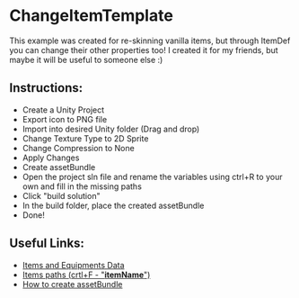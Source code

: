 # ChangeItemTemplate
This example was created for re-skinning vanilla items, but through ItemDef you can change their other properties too! I created it for my friends, but maybe it will be useful to someone else :)

## Instructions:

- Create a Unity Project
- Export icon to PNG file
- Import into desired Unity folder (Drag and drop)
- Change Texture Type to 2D Sprite
- Change Compression to None
- Apply Changes
- Create assetBundle
- Open the project sln file and rename the variables using ctrl+R to your own and fill in the missing paths
- Click "build solution"
- In the build folder, place the created assetBundle
- Done!

## Useful Links:

- [Items and Equipments Data](https://risk-of-thunder.github.io/R2Wiki/Mod-Creation/Developer-Reference/Items-and-Equipments-Data/)
- [Items paths (crtl+F - "**itemName**")](https://risk-of-thunder.github.io/R2Wiki/Mod-Creation/Developer-Reference/Addressables-Assets-Keys/)
- [How to create assetBundle](https://learn.unity.com/tutorial/introduction-to-asset-bundles-1-1#5ce589b4edbc2a106aa7b47dm)
